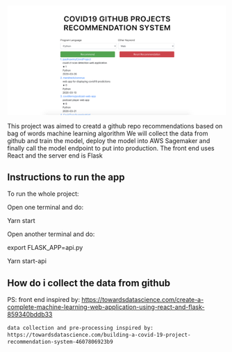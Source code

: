 ![GitHub Logo](/home.png)

This project was aimed to creatd a github repo recommendations based on bag of words machine learning algorithm
We will collect the data from github and train the model, deploy the model into AWS Sagemaker and finally call the 
model endpoint to put into production. The front end uses React and the server end is Flask

## Instructions to run the app

To run the whole project:

Open one terminal and do:

Yarn start

Open another terminal and do:

export FLASK_APP=api.py

Yarn start-api

## How do i collect the data from github



PS: front end inspired by: https://towardsdatascience.com/create-a-complete-machine-learning-web-application-using-react-and-flask-859340bddb33
    
    data collection and pre-processing inspired by: https://towardsdatascience.com/building-a-covid-19-project-recommendation-system-4607806923b9

